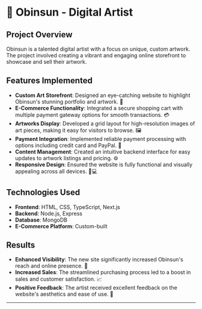 # 🎨 Obinsun - Digital Artist

## Project Overview

Obinsun is a talented digital artist with a focus on unique, custom artwork. The project involved creating a vibrant and engaging online storefront to showcase and sell their artwork.

## Features Implemented

- **Custom Art Storefront**: Designed an eye-catching website to highlight Obinsun's stunning portfolio and artwork. 🌟
- **E-Commerce Functionality**: Integrated a secure shopping cart with multiple payment gateway options for smooth transactions. 💳
- **Artworks Display**: Developed a grid layout for high-resolution images of art pieces, making it easy for visitors to browse. 🖼️
- **Payment Integration**: Implemented reliable payment processing with options including credit card and PayPal. 🔐
- **Content Management**: Created an intuitive backend interface for easy updates to artwork listings and pricing. ⚙️
- **Responsive Design**: Ensured the website is fully functional and visually appealing across all devices. 📱💻

## Technologies Used

- **Frontend**: HTML, CSS, TypeScript, Next.js
- **Backend**: Node.js, Express
- **Database**: MongoDB
- **E-Commerce Platform**: Custom-built

## Results

- **Enhanced Visibility**: The new site significantly increased Obinsun's reach and online presence. 🚀
- **Increased Sales**: The streamlined purchasing process led to a boost in sales and customer satisfaction. 📈
- **Positive Feedback**: The artist received excellent feedback on the website's aesthetics and ease of use. 🥳

---
